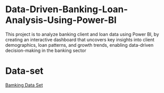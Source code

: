 # Data-Driven-Banking-Loan-Analysis-Using-Power-BI
This project is to analyze banking client and loan data using Power BI, by creating an  interactive dashboard that uncovers key insights into client demographics, loan patterns, and  growth trends, enabling data-driven decision-making in the banking sector
# Data-set
<a href="https://github.com/dilliprasathB/Data-Driven-Banking-Loan-Analysis-Using-Power-BI/blob/main/Banking_domain.pbix">Bamking Data Set </a>
